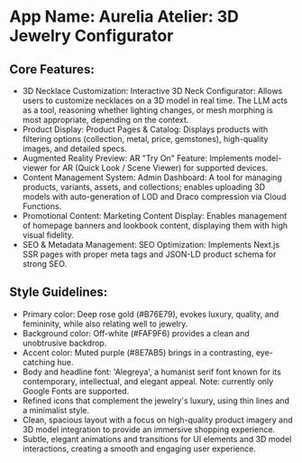 # **App Name**: Aurelia Atelier: 3D Jewelry Configurator

## Core Features:

- 3D Necklace Customization: Interactive 3D Neck Configurator: Allows users to customize necklaces on a 3D model in real time. The LLM acts as a tool, reasoning whether lighting changes, or mesh morphing is most appropriate, depending on the context.
- Product Display: Product Pages & Catalog: Displays products with filtering options (collection, metal, price, gemstones), high-quality images, and detailed specs.
- Augmented Reality Preview: AR "Try On" Feature: Implements model-viewer for AR (Quick Look / Scene Viewer) for supported devices.
- Content Management System: Admin Dashboard: A tool for managing products, variants, assets, and collections; enables uploading 3D models with auto-generation of LOD and Draco compression via Cloud Functions.
- Promotional Content: Marketing Content Display: Enables management of homepage banners and lookbook content, displaying them with high visual fidelity.
- SEO & Metadata Management: SEO Optimization: Implements Next.js SSR pages with proper meta tags and JSON-LD product schema for strong SEO.

## Style Guidelines:

- Primary color: Deep rose gold (#B76E79), evokes luxury, quality, and femininity, while also relating well to jewelry.
- Background color: Off-white (#FAF9F6) provides a clean and unobtrusive backdrop.
- Accent color: Muted purple (#8E7AB5) brings in a contrasting, eye-catching hue.
- Body and headline font: 'Alegreya', a humanist serif font known for its contemporary, intellectual, and elegant appeal. Note: currently only Google Fonts are supported.
- Refined icons that complement the jewelry's luxury, using thin lines and a minimalist style.
- Clean, spacious layout with a focus on high-quality product imagery and 3D model integration to provide an immersive shopping experience.
- Subtle, elegant animations and transitions for UI elements and 3D model interactions, creating a smooth and engaging user experience.